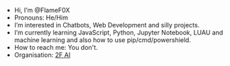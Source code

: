 -  Hi, I’m @FlameF0X
-  Pronouns: He/Him
-  I’m interested in Chatbots, Web Development and silly projects.
-  I’m currently learning JavaScript, Python, Jupyter Notebook, LUAU and machine learning and also how to use pip/cmd/powershield.
-  How to reach me: You don't.
-  Organisation: [2F AI](https://github.com/2F-AI)

<!---
FlameF0X/FlameF0X is a ✨ special ✨ repository because its `README.md` (this file) appears on your GitHub profile.
You can click the Preview link to take a look at your changes.
--->
